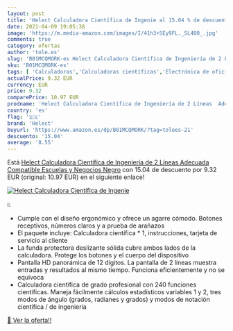 ```yaml
---
layout: post
title: 'Helect Calculadora Científica de Ingenie al 15.04 % de descuento'
date: 2021-04-09 19:05:38
image: 'https://m.media-amazon.com/images/I/41h3+SEy9FL._SL400_.jpg'
comments: true
category: ofertas
author: 'tole.es'
slug: 'B01MCQMORK-es Helect Calculadora Científica de Ingeniería de 2 Líneas...'
sku: 'B01MCQMORK-es'
tags: [ 'Calculadoras','Calculadoras científicas','Electrónica de oficina','Oficina y papelería','calculadora','helect', ]
actualPrice: 9.32 EUR
currency: EUR
price: 9.32
comparePrice: 10.97 EUR
prodname: 'Helect Calculadora Científica de Ingeniería de 2 Líneas  Adecuada Compatible Escuelas y Negocios  Negro'
country: 'es'
flag: '🇪🇸'
brand: 'Helect'
buyurl: 'https://www.amazon.es/dp/B01MCQMORK/?tag=tolees-21'
descuento: '15.04'
average: '8.55'
---
```


Está [Helect Calculadora Científica de Ingeniería de 2 Líneas  Adecuada Compatible Escuelas y Negocios  Negro](https://www.amazon.es/dp/B01MCQMORK/?tag=tolees-21) con 15.04 de descuento por 9.32 EUR (original: 10.97 EUR) en el siguiente enlace!

[![Helect Calculadora Científica de Ingenie](https://m.media-amazon.com/images/I/41h3+SEy9FL._SL400_.jpg)](https://www.amazon.es/dp/B01MCQMORK/?tag=tolees-21)

ℹ️:

- Cumple con el diseño ergonómico y ofrece un agarre cómodo. Botones receptivos, números claros y a prueba de arañazos
- El paquete incluye: Calculadora científica * 1, instrucciones, tarjeta de servicio al cliente
- La funda protectora deslizante sólida cubre ambos lados de la calculadora. Protege los botones y el cuerpo del dispositivo
- Pantalla HD panorámica de 12 dígitos. La pantalla de 2 líneas muestra entradas y resultados al mismo tiempo. Funciona eficientemente y no se equivoca
- Calculadora científica de grado profesional con 240 funciones científicas. Maneja fácilmente cálculos estadísticos variables 1 y 2, tres modos de ángulo (grados, radianes y grados) y modos de notación científica / de ingeniería

[🛒 Ver la oferta!!](https://www.amazon.es/dp/B01MCQMORK/?tag=tolees-21)
